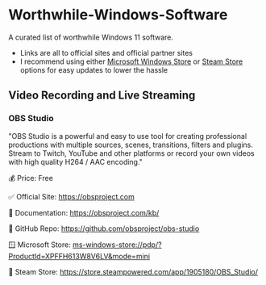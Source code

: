 # Worthwhile-Windows-Software
A curated list of worthwhile Windows 11 software.

- Links are all to official sites and official partner sites
- I recommend using either [Microsoft Windows Store](https://apps.microsoft.com/home) or [Steam Store](https://store.steampowered.com/software) options for easy updates to lower the hassle

## Video Recording and Live Streaming

### OBS Studio

"OBS Studio is a powerful and easy to use tool for creating professional productions with multiple sources, scenes, transitions, filters and plugins. Stream to Twitch, YouTube and other platforms or record your own videos with high quality H264 / AAC encoding."

💰 Price: Free

✅ Official Site: https://obsproject.com

📖 Documentation: https://obsproject.com/kb/

📝 GitHub Repo: https://github.com/obsproject/obs-studio

🪟 Microsoft Store:
[ms-windows-store://pdp/?ProductId=XPFFH613W8V6LV&mode=mini](ms-windows-store://pdp/?ProductId=XPFFH613W8V6LV&mode=mini)

🚂 Steam Store:
https://store.steampowered.com/app/1905180/OBS_Studio/

